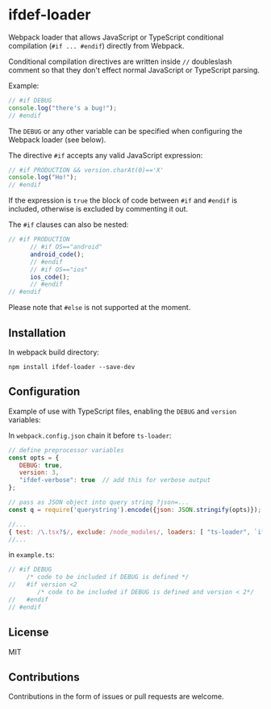 # ifdef-loader

Webpack loader that allows JavaScript or TypeScript conditional compilation (`#if ... #endif`)
directly from Webpack.

Conditional compilation directives are written inside `//` doubleslash comment so
that they don't effect normal JavaScript or TypeScript parsing.

Example:
```js
// #if DEBUG
console.log("there's a bug!");
// #endif
```
The `DEBUG` or any other variable can be specified when configuring the Webpack loader (see below).

The directive `#if` accepts any valid JavaScript expression:
```js
// #if PRODUCTION && version.charAt(0)=='X'
console.log("Ho!");
// #endif
```

If the expression is `true` the block of code between `#if` and `#endif` is included,
otherwise is excluded by commenting it out.

The `#if` clauses can also be nested:
```js
// #if PRODUCTION
      // #if OS=="android"
      android_code();
      // #endif
      // #if OS=="ios"
      ios_code();
      // #endif
// #endif
```

Please note that `#else` is not supported at the moment.

## Installation

In webpack build directory:
```
npm install ifdef-loader --save-dev
```

## Configuration

Example of use with TypeScript files, enabling the `DEBUG` and `version` variables:

In `webpack.config.json` chain it before `ts-loader`:
```js
// define preprocessor variables
const opts = {
   DEBUG: true,
   version: 3,
   "ifdef-verbose": true  // add this for verbose output
};

// pass as JSON object into query string ?json=...
const q = require('querystring').encode({json: JSON.stringify(opts)});

//...
{ test: /\.tsx?$/, exclude: /node_modules/, loaders: [ "ts-loader", `ifdef-loader?${q}` ] }
//...
```
in `example.ts`:
```ts
// #if DEBUG
     /* code to be included if DEBUG is defined */
//   #if version <2
        /* code to be included if DEBUG is defined and version < 2*/
//   #endif
// #endif
```

## License

MIT

## Contributions

Contributions in the form of issues or pull requests are welcome.

